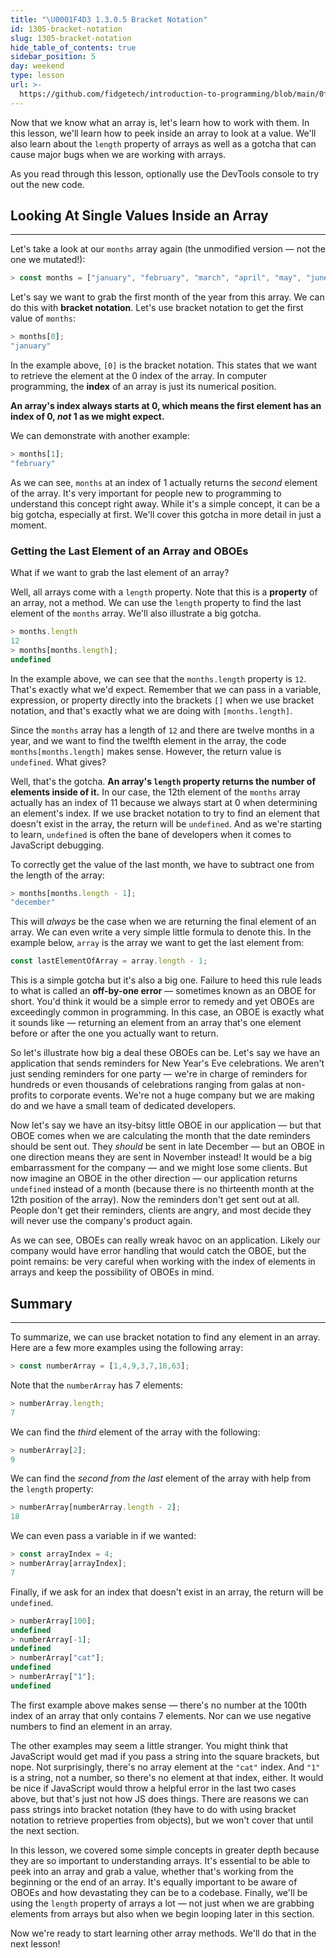 ```yaml
---
title: "\U0001F4D3 1.3.0.5 Bracket Notation"
id: 1305-bracket-notation
slug: 1305-bracket-notation
hide_table_of_contents: true
sidebar_position: 5
day: weekend
type: lesson
url: >-
  https://github.com/fidgetech/introduction-to-programming/blob/main/0f_looking_into_an_array.md
---
```


Now that we know what an array is, let's learn how to work with them. In this lesson, we'll learn how to peek inside an array to look at a value. We'll also learn about the `length` property of arrays as well as a gotcha that can cause major bugs when we are working with arrays.

As you read through this lesson, optionally use the DevTools console to try out the new code.

## Looking At Single Values Inside an Array
---

Let's take a look at our `months` array again (the unmodified version — not the one we mutated!):

```js
> const months = ["january", "february", "march", "april", "may", "june", "july", "august", "september", "october", "november", "december"];
```

Let's say we want to grab the first month of the year from this array. We can do this with **bracket notation**. Let's use bracket notation to get the first value of `months`:

```js
> months[0];
"january"
```

In the example above, `[0]` is the bracket notation. This states that we want to retrieve the element at the 0 index of the array. In computer programming, the **index** of an array is just its numerical position. 

**An array's index always starts at 0, which means the first element has an index of 0, _not_ 1 as we might expect.**

We can demonstrate with another example:

```js
> months[1];
"february"
```

As we can see, `months` at an index of 1 actually returns the _second_ element of the array. It's very important for people new to programming to understand this concept right away. While it's a simple concept, it can be a big gotcha, especially at first. We'll cover this gotcha in more detail in just a moment.

### Getting the Last Element of an Array and OBOEs

What if we want to grab the last element of an array? 

Well, all arrays come with a `length` property. Note that this is a **property** of an array, not a method. We can use the `length` property to find the last element of the `months` array. We'll also illustrate a big gotcha. 

```js
> months.length
12
> months[months.length];
undefined
```

In the example above, we can see that the `months.length` property is `12`. That's exactly what we'd expect. Remember that we can pass in a variable, expression, or property directly into the brackets `[]` when we use bracket notation, and that's exactly what we are doing with `[months.length]`. 

Since the `months` array has a length of `12` and there are twelve months in a year, and we want to find the twelfth element in the array, the code `months[months.length]` makes sense. However, the return value is `undefined`. What gives?

Well, that's the gotcha. **An array's `length` property returns the number of elements inside of it.** In our case, the 12th element of the `months` array actually has an index of 11 because we always start at 0 when determining an element's index. If we use bracket notation to try to find an element that doesn't exist in the array, the return will be `undefined`. And as we're starting to learn, `undefined` is often the bane of developers when it comes to JavaScript debugging. 

To correctly get the value of the last month, we have to subtract one from the length of the array:

```js
> months[months.length - 1];
"december"
```

This will _always_ be the case when we are returning the final element of an array. We can even write a very simple little formula to denote this. In the example below, `array` is the array we want to get the last element from:

```js
const lastElementOfArray = array.length - 1;
```

This is a simple gotcha but it's also a big one. Failure to heed this rule leads to what is called an **off-by-one error** — sometimes known as an OBOE for short. You'd think it would be a simple error to remedy and yet OBOEs are exceedingly common in programming. In this case, an OBOE is exactly what it sounds like — returning an element from an array that's one element before or after the one you actually want to return.

So let's illustrate how big a deal these OBOEs can be. Let's say we have an application that sends reminders for New Year's Eve celebrations. We aren't just sending reminders for one party — we're in charge of reminders for hundreds or even thousands of celebrations ranging from galas at non-profits to corporate events. We're not a huge company but we are making do and we have a small team of dedicated developers.

Now let's say we have an itsy-bitsy little OBOE in our application — but that OBOE comes when we are calculating the month that the date reminders should be sent out. They _should_ be sent in late December — but an OBOE in one direction means they are sent in November instead! It would be a big embarrassment for the company — and we might lose some clients. But now imagine an OBOE in the other direction — our application returns `undefined` instead of a month (because there is no thirteenth month at the 12th position of the array). Now the reminders don't get sent out at all. People don't get their reminders, clients are angry, and most decide they will never use the company's product again.

As we can see, OBOEs can really wreak havoc on an application. Likely our company would have error handling that would catch the OBOE, but the point remains: be very careful when working with the index of elements in arrays and keep the possibility of OBOEs in mind.

## Summary
---

To summarize, we can use bracket notation to find any element in an array. Here are a few more examples using the following array:

```js
> const numberArray = [1,4,9,3,7,18,63];
```

Note that the `numberArray` has 7 elements:

```js
> numberArray.length;
7
```

We can find the _third_ element of the array with the following:

```js
> numberArray[2];
9
```

We can find the _second from the last_ element of the array with help from the `length` property: 

```js
> numberArray[numberArray.length - 2];
18
```

We can even pass a variable in if we wanted:

```js
> const arrayIndex = 4;
> numberArray[arrayIndex];
7
```

Finally, if we ask for an index that doesn't exist in an array, the return will be `undefined`.

```js
> numberArray[100];
undefined
> numberArray[-1];
undefined
> numberArray["cat"];
undefined
> numberArray["1"];
undefined
```

The first example above makes sense — there's no number at the 100th index of an array that only contains 7 elements. Nor can we use negative numbers to find an element in an array. 

The other examples may seem a little stranger. You might think that JavaScript would get mad if you pass a string into the square brackets, but nope. Not surprisingly, there's no array element at the `"cat"` index. And `"1"` is a string, not a number, so there's no element at that index, either. It would be nice if JavaScript would throw a helpful error in the last two cases above, but that's just not how JS does things. There are reasons we can pass strings into bracket notation (they have to do with using bracket notation to retrieve properties from objects), but we won't cover that until the next section.

In this lesson, we covered some simple concepts in greater depth because they are so important to  understanding arrays. It's essential to be able to peek into an array and grab a value, whether that's working from the beginning or the end of an array. It's equally important to be aware of OBOEs and how devastating they can be to a codebase. Finally, we'll be using the `length` property of arrays a lot — not just when we are grabbing elements from arrays but also when we begin looping later in this section.

Now we're ready to start learning other array methods. We'll do that in the next lesson!
